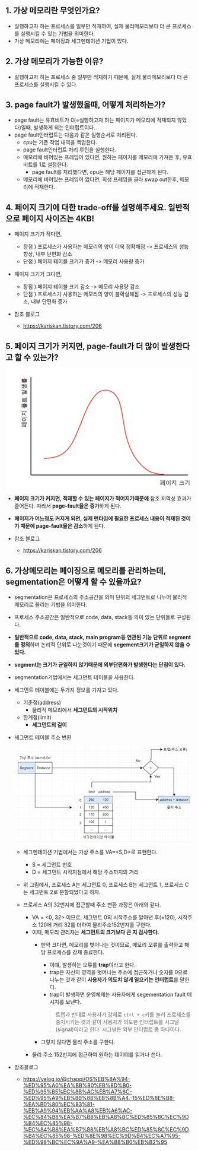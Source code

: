 ## 1. 가상 메모리란 무엇인가요?
- 실행하고자 하는 프로세스를 일부만 적재하여, 실제 물리메모리보다 더 큰 프로세스를 실행시킬 수 있는 기법을 의미한다.
- 가상 메모리에는 페이징과 세그멘테이션 기법이 있다.

## 2. 가상 메모리가 가능한 이유?
- 실행하고자 하는 프로세스 중 일부만 적재하기 때문에, 실제 물리메모리보다 더 큰 프로세스를 실행시킬 수 있다.

## 3. page fault가 발생했을때, 어떻게 처리하는가?
- page fault는 유효비트가 0(=실행하고자 하는 페이지가 메모리에 적재되지 않았다)일때, 발생하게 되는 인터럽트이다.
- page fault인터럽트는 다음과 같은 실행순서로 처리된다.
  - cpu는 기존 작업 내역을 백업한다.
  - page fault인터럽트 처리 루틴을 실행한다.
  - 메모리에 비어있는 프레임이 있다면, 원하는 페이지를 메모리에 가져온 후, 유효비트를 1로 설정한다.
    - page fault를 처리했다면, cpu는 해당 페이지를 접근하게 된다.
  - 메모리에 비어있는 프레임이 없다면, 희생 프레임을 골라 swap out한후, 메모리에 적재한다.

## 4. 페이지 크기에 대한 trade-off를 설명해주세요. 일반적으로 페이지 사이즈는 4KB!
- 페이지 크기가 작다면, 
  - 장점 ) 프로세스가 사용하는 메모리의 양이 더욱 정확해짐 -> 프로세스의 성능 향상, 내부 단편화 감소
  - 단점 ) 페이지 테이블 크기가 증가 -> 메모리 사용량 증가
- 페이지 크기가 크다면,
  - 장점 ) 페이지 테이블 크기 감소 ->  메모리 사용량 감소
  - 단점 ) 프로세스가 사용하는 메모리의 양이 불확실해짐 -> 프로세스의 성능 감소, 내부 단편화 증가

- 참조 블로그
  - https://kariskan.tistory.com/206

## 5. 페이지 크기가 커지면, page-fault가 더 많이 발생한다고 할 수 있는가?

<img src="../image/suhyun/pagefault-pagesize.png">

- **페이지 크기가 커지면, 적재할 수 있는 페이지가 적어지기때문에** 참조 지역성 효과가 줄어든다. 따라서 **page-fault율은 증가**하게 된다.
- **페이지가 어느정도 커지게 되면, 실제 런타임에 필요한 프로세스 내용이 적재된 것이기 때문에 page-fault율은 감소**하게 된다.

- 참조 블로그
  - https://kariskan.tistory.com/206

## 6. 가상메모리는 페이징으로 메모리를 관리하는데, segmentation은 어떻게 할 수 있을까요?

- segmentation은 프로세스의 주소공간을 의미 단위의 세그먼트로 나누어 물리적 메모리로 올리는 기법을 의미한다.
- 프로세스 주소공간은 일반적으로 code, data, stack등 의미 있는 단위들로 구성된다.
- **일반적으로 code, data, stack, main program등 연관된 기능 단위로 segment를 정의**하며 논리적 단위로 나눈것이기 때문에 **segement크기가 균일하지 않을 수 있다.**
- **segment는 크기가 균일하지 않기때문에 외부단편화가 발생한다는 단점이 있다.**

- segmentation기법에서는 세그먼트 테이블을 사용한다.
- 세그먼트 테이블에는 두가지 정보를 가지고 있다.
  - 기준점(address)
    - 물리적 메모리에서 **세그먼트의 시작위치**
  - 한계점(limit)
    - **세그먼트의 길이**

- 세그먼트 테이블 주소 변환
  
  <img src="../image/suhyun/segmentation.png">

  - 세그멘테이션 기법에서는 가상 주소를 VA=<S,D>로 표현한다.
    - S = 세그먼트 번호
    - D = 세그먼트 시작지점에서 해당 주소까지의 거리
  
  - 위 그림에서, 프로세스 A는 세그먼트 0, 프로세스 B는 세그먼트 1, 프로세스 C는 세그먼트 2로 분할되었다고 하자.
  - 프로세스 A의 32번지에 접근할때 주소 변환 과정은 아래와 같다.
    - VA = <0, 32> 이므로, 세그먼트 0의 시작주소를 알아낸 후(=120), 시작주소 120에 거리 32를 더하여 물리주소152번지를 구한다.
    - 이때, 메모리 관리자는 **세그먼트의 크기보다 큰 지 검사한다.**
      - 만약 크다면, 메모리를 벗어나는 것이므로, 메모리 오류를 출력하고 해당 프로세스를 강제 종료한다. 
        - 이떄, 발생하는 오류를 **trap**이라고 한다.
        - trap은 자신의 영역을 벗어나는 주소에 접근하거나 숫자를 0으로 나누는 것과 같이 **사용자가 의도치 않게 일으키는 인터럽트**를 말한다.
        - trap이 발생하면 운영체제는 사용자에게 segementation fault 메시지를 보낸다.

        > 트랩과 반대로 사용자가 강제로 `ctrl + c`키를 눌러 프로세스를 중지시키는 것과 같이 사용자가 의도한 인터럽트를 시그널(signal)이라고 한다. 시그널은 외부 인터럽트 중 하나이다.
 
      - 그렇지 않다면 물리 주소를 구한다.
    - 물리 주소 152번지에 접근하여 원하는 데이터를 읽거나 쓴다.

- 참조블로그
  - https://velog.io/@chappi/OS%EB%8A%94-%ED%95%A0%EA%BB%80%EB%8D%B0-%ED%95%B5%EC%8B%AC%EB%A7%8C-%ED%95%A9%EB%8B%88%EB%8B%A4.-15%ED%8E%B8-%EA%B0%80%EC%83%81-%EB%A9%94%EB%AA%A8%EB%A6%AC-%EC%84%B8%EA%B7%B8%EB%A8%BC%ED%85%8C%EC%9D%B4%EC%85%98-%EC%84%B8%EA%B7%B8%EB%A8%BC%ED%85%8C%EC%9D%B4%EC%85%98-%ED%8E%98%EC%9D%B4%EC%A7%95-%ED%98%BC%EC%9A%A9-%EA%B8%B0%EB%B2%95
